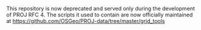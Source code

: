 This repository is now deprecated and served only during the development
of PROJ RFC 4.
The scripts it used to contain are now officially maintained at
https://github.com/OSGeo/PROJ-data/tree/master/grid_tools
